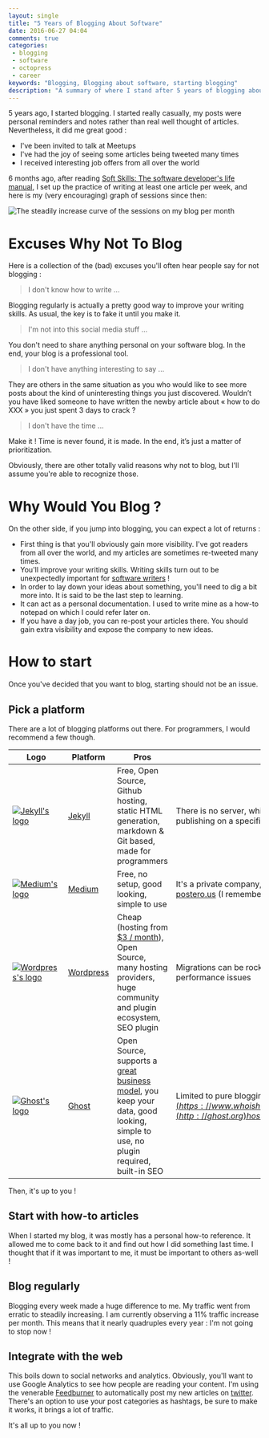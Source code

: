 ```yaml
---
layout: single
title: "5 Years of Blogging About Software"
date: 2016-06-27 04:04
comments: true
categories:
 - blogging
 - software
 - octopress
 - career
keywords: "Blogging, Blogging about software, starting blogging"
description: "A summary of where I stand after 5 years of blogging about software, and a guide to start one's own blog"
---
```

5 years ago, I started blogging. I started really casually, my posts were personal reminders and notes rather than real well thought of articles. Nevertheless, it did me great good :

* I've been invited to talk at Meetups
* I've had the joy of seeing some articles being tweeted many times
* I received interesting job offers from all over the world

6 months ago, after reading [Soft Skills: The software developer's life manual](https://www.amazon.com/Soft-Skills-software-developers-manual/dp/1617292397/ref=sr_1_1?tag=pbourgau-20&amp;ie=UTF8&qid=1467000033&sr=8-1&keywords=soft+skills), I set up the practice of writing at least one article per week, and here is my (very encouraging) graph of sessions since then:

![The steadily increase curve of the sessions on my blog per month]({{site.url}}{{site.baseurl}}/imgs/2016-06-27-5-years-of-blogging-about-software/analytics.jpg)

# Excuses Why Not To Blog

Here is a collection of the (bad) excuses you'll often hear people say for not blogging :

> I don't know how to write ...

Blogging regularly is actually a pretty good way to improve your writing skills. As usual, the key is to fake it until you make it.

> I'm not into this social media stuff ...

You don't need to share anything personal on your software blog. In the end, your blog is a professional tool.

> I don't have anything interesting to say ...

They are others in the same situation as you who would like to see more posts about the kind of uninteresting things you just discovered. Wouldn’t you have liked someone to have written the newby article about « how to do XXX » you just spent 3 days to crack ?

> I don't have the time ...

Make it ! Time is never found, it is made. In the end, it’s just a matter of prioritization.

Obviously, there are other totally valid reasons why not to blog, but I'll assume you're able to recognize those.

# Why Would You Blog ?

On the other side, if you jump into blogging, you can expect a lot of returns :

* First thing is that you'll obviously gain more visibility. I've got readers from all over the world, and my articles are sometimes re-tweeted many times.
* You'll improve your writing skills. Writing skills turn out to be unexpectedly important for [software writers](https://www.youtube.com/watch?v=9LfmrkyP81M) !
* In order to lay down your ideas about something, you'll need to dig a bit more into. It is said to be the last step to learning.
* It can act as a personal documentation. I used to write mine as a how-to notepad on which I could refer later on.
* If you have a day job, you can re-post your articles there. You should gain extra visibility and expose the company to new ideas.

# How to start

Once you've decided that you want to blog, starting should not be an issue.

## Pick a platform

There are a lot of blogging platforms out there. For programmers, I would recommend a few though.

Logo | Platform  | Pros | Cons
-----|-----------|------|-----
[![Jekyll's logo]({{site.url}}/imgs/2016-06-27-5-years-of-blogging-about-software/jekyll.png)](https://jekyllrb.com/) | [Jekyll](https://jekyllrb.com/) | Free, Open Source, Github hosting, static HTML generation, markdown & Git based, made for programmers | There is no server, which means no automatic things like auto-publishing on a specified day
[![Medium's logo]({{site.url}}/imgs/2016-06-27-5-years-of-blogging-about-software/medium.png)](https://medium.com/) | [Medium](https://medium.com/) | Free, no setup, good looking, simple to use | It's a private company, and it could close some day ! It happened to [postero.us](http://www.posterous.com) (I remember, I was there…)
[![Wordpress's logo]({{site.url}}/imgs/2016-06-27-5-years-of-blogging-about-software/wordpress.png)](https://wordpress.org/) | [Wordpress](https://wordpress.org/) | Cheap (hosting from [$3 / month](https://www.whoishostingthis.com/compare/wordpress/)), Open Source, many hosting providers, huge community and plugin ecosystem, SEO plugin | Migrations can be rocky, too many plugins can create security and performance issues
[![Ghost's logo]({{site.url}}/imgs/2016-06-27-5-years-of-blogging-about-software/ghost.svg)](https://ghost.org/) | [Ghost](https://ghost.org/) | Open Source, supports a [great business model](https://www.quora.com/What-is-ghost-org-What-is-their-business-model), you keep your data, good looking, simple to use, no plugin required, built-in SEO | Limited to pure blogging, hosting from [$5 / month](https://www.whoishostingthis.com/compare/ghost/) but [ghost.org](http://ghost.org) hosting starts at [$30 / month](https://ghost.org/pricing/)

Then, it's up to you !

## Start with how-to articles

When I started my blog, it was mostly has a personal how-to reference. It allowed me to come back to it and find out how I did something last time. I thought that if it was important to me, it must be important to others as-well !

## Blog regularly

Blogging every week made a huge difference to me. My traffic went from erratic to steadily increasing. I am currently observing a 11% traffic increase per month. This means that it nearly quadruples every year : I'm not going to stop now !

## Integrate with the web

This boils down to social networks and analytics. Obviously, you'll want to use Google Analytics to see how people are reading your content. I'm using the venerable [Feedburner](https://feedburner.google.com) to automatically post my new articles on [twitter](https://twitter.com). There's an option to use your post categories as hashtags, be sure to make it works, it brings a lot of traffic.

It's all up to you now !
